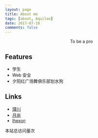 ```yaml
---
layout: page
title: About me
tags: [about, Aquilao]
date: 2017-07-10
comments: false
---
```


<center>To be a pro</center>

## Features
* 学生
* Web 安全
* 夕阳红广场舞俱乐部划水狗

## Links
- [瑾川](https://fakehydra.github.io/)
- [月尚](http://www.youif.cn/)
- [lhexon](https://ihexon.github.io/)



<span id="busuanzi_container_site_pv">本站总访问量<span id="busuanzi_value_site_pv"></span>次</span>
